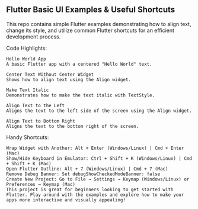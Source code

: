 Flutter Basic UI Examples & Useful Shortcuts
--------------------------------------------
This repo contains simple Flutter examples demonstrating how to align text, change its style, and utilize common Flutter shortcuts for an efficient development process.

Code Highlights:
    
    Hello World App
    A basic Flutter app with a centered "Hello World" text.

    Center Text Without Center Widget
    Shows how to align text using the Align widget.

    Make Text Italic
    Demonstrates how to make the text italic with TextStyle.

    Align Text to the Left
    Aligns the text to the left side of the screen using the Align widget.

    Align Text to Bottom Right
    Aligns the text to the bottom right of the screen.

Handy Shortcuts:

    Wrap Widget with Another: Alt + Enter (Windows/Linux) | Cmd + Enter (Mac)
    Show/Hide Keyboard in Emulator: Ctrl + Shift + K (Windows/Linux) | Cmd + Shift + K (Mac)
    Open Flutter Outline: Alt + 7 (Windows/Linux) | Cmd + 7 (Mac)
    Remove Debug Banner: Set debugShowCheckedModeBanner: false
    Create New Project: Go to File → Settings → Keymap (Windows/Linux) or Preferences → Keymap (Mac)
    This project is great for beginners looking to get started with Flutter. Play around with the examples and explore how to make your apps more interactive and visually appealing!